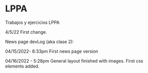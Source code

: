 # LPPA
Trabajos y ejercicios LPPA

4/5/22 
First change.

News page devLog (aka clase 2):

04/15/2022- 6:33pm 
First news page version 

04/16/2022 - 5:28pm
General layout finished with images.
First css elements added.

